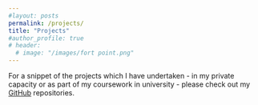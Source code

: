 ```yaml
---
#layout: posts
permalink: /projects/
title: "Projects"
#author_profile: true
# header:
  # image: "/images/fort point.png"
---
```


For a snippet of the projects which I have undertaken - in my private capacity or as part of my coursework in university - please check out my [GitHub](https://github.com/zlian001) repositories.